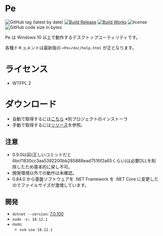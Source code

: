 # Pe

![GitHub tag (latest by date)](https://img.shields.io/github/v/tag/sk-0520/Pe?color=orange&label=version)
[![Build Release](https://github.com/sk-0520/Pe/actions/workflows/build-release.yml/badge.svg)](https://github.com/sk-0520/Pe/actions/workflows/build-release.yml)
[![Build Works](https://github.com/sk-0520/Pe/actions/workflows/build-works.yml/badge.svg)](https://github.com/sk-0520/Pe/actions/workflows/build-works.yml)
![license](https://img.shields.io/github/license/sk-0520/Pe?style=flat)
![GitHub code size in bytes](https://img.shields.io/github/languages/code-size/sk-0520/Pe)


Pe は Windows 10 以上で動作するデスクトップユーティリティです。

各種ドキュメントは最新版の `<Pe>/doc/help.html` が正となります。

# ライセンス

* WTFPL 2

# ダウンロード

* 自動で取得するには[こちら](https://github.com/sk-0520/Pe.Installer/releases/latest/download/Pe.Installer.exe) ※別プロジェクトのインストーラ
* 手動で取得するには[リリース](https://github.com/sk-0520/Pe/releases)を参照。

## 注意

* 0.9.0以前(正しいコミットだと6bcf1830cc3aa5392200bb285888ead7516f2a65くらい)は必要DLLを削除したため基本的に戻し不可。
* 開発環境以外での動作は未確認。
* 0.84.0 から基盤ソフトウェアを .NET Framework を .NET Core に変更したのでファイルサイズが激増しています。

## 開発

* `dotnet --version`: [7.0.100](https://dotnet.microsoft.com/download/dotnet/7.0)
* `node -v: 18.12.1`
* nvm:
  * `nvm use 18.12.1`


